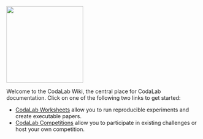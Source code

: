 <a href="http://www.codalab.org"><img src="https://github.com/codalab/codalab/wiki/images/codalab-logo.png" width="200"/></a>

Welcome to the CodaLab Wiki, the central place for CodaLab documentation.  Click on one of the following two links to get started:

* [CodaLab Worksheets](CodaLab-Worksheets) allow you to run reproducible experiments and create executable papers.
* [CodaLab Competitions](CodaLab-Competitions) allow you to participate in existing challenges or host your own competition.
